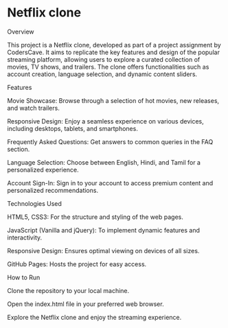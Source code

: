 # Netflix clone


Overview

This project is a Netflix clone, developed as part of a project assignment by CodersCave. It aims to replicate the key features and design of the popular streaming platform, allowing users to explore a curated collection of movies, TV shows, and trailers. The clone offers functionalities such as account creation, language selection, and dynamic content sliders.



Features

Movie Showcase: Browse through a selection of hot movies, new releases, and watch trailers.

Responsive Design: Enjoy a seamless experience on various devices, including desktops, tablets, and smartphones.

Frequently Asked Questions: Get answers to common queries in the FAQ section.

Language Selection: Choose between English, Hindi, and Tamil for a personalized experience.

Account Sign-In: Sign in to your account to access premium content and personalized recommendations.



Technologies Used

HTML5, CSS3: For the structure and styling of the web pages.

JavaScript (Vanilla and jQuery): To implement dynamic features and interactivity.

Responsive Design: Ensures optimal viewing on devices of all sizes.

GitHub Pages: Hosts the project for easy access.



How to Run

Clone the repository to your local machine.

Open the index.html file in your preferred web browser.

Explore the Netflix clone and enjoy the streaming experience.
